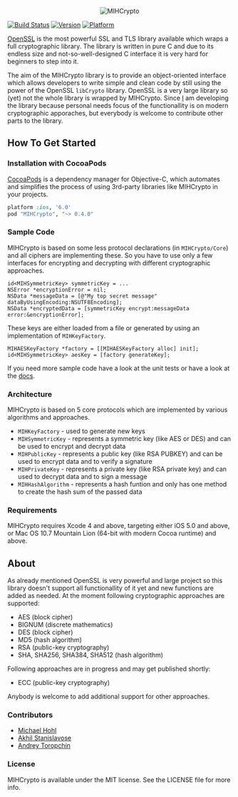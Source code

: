 <p align="center" >
  <img src="https://github.com/hohl/MIHCrypto/raw/master/Assets/MIHCrypto-Logo.png" alt="MIHCrypto" title="MIHCrypto">
</p>

[![Build Status](https://img.shields.io/travis/hohl/MIHCrypto.svg)](https://travis-ci.org/hohl/MIHCrypto)
[![Version](https://img.shields.io/cocoapods/v/MIHCrypto.svg)](http://cocoadocs.org/docsets/MIHCrypto)
[![Platform](https://img.shields.io/cocoapods/p/MIHCrypto.svg)](http://cocoadocs.org/docsets/MIHCrypto)


[OpenSSL](https://www.openssl.org/) is the most powerful SSL and TLS library available which wraps a full cryptographic library. The library is written in pure C and due to its endless size and not-so-well-designed C interface it is very hard for beginners to step into it.

The aim of the MIHCrypto library is to provide an object-oriented interface which allows developers to write simple and clean code by still using the power of the OpenSSL `libCrypto` library. OpenSSL is a very large library so (yet) not the whole library is wrapped by MIHCrypto. Since [I](http://www.michaelhohl.net/) am developing the library because personal needs focus of the functionallity is on modern cryptographic apporaches, but everybody is welcome to contribute other parts to the library.

## How To Get Started

### Installation with CocoaPods

[CocoaPods](http://cocoapods.org) is a dependency manager for Objective-C, which automates and simplifies the process of using 3rd-party libraries like MIHCrypto in your projects.

```ruby
platform :ios, '6.0'
pod "MIHCrypto", "~> 0.4.0"
```

### Sample Code

MIHCrypto is based on some less protocol declarations (in `MIHCrypto/Core`) and all ciphers are implementing these. So you have to use only a few interfaces for encrypting and decrypting with different cryptographic approaches.

    id<MIHSymmetricKey> symmetricKey = ...
    NSError *encryptionError = nil;
    NSData *messageData = [@"My top secret message" dataByUsingEncoding:NSUTF8Encoding];
    NSData *encryptedData = [symmetricKey encrypt:messageData error:&encryptionError];

These keys are either loaded from a file or generated by using an implementation of `MIHKeyFactory`.

    MIHAESKeyFactory *factory = [[MIHAESKeyFactory alloc] init];
    id<MIHSymmetricKey> aesKey = [factory generateKey];
    
If you need more sample code have a look at the unit tests or have a look at the <a href="http://cocoadocs.org/docsets/MIHCrypto/">docs</a>.

### Architecture

MIHCrypto is based on 5 core protocols which are implemented by various algorithms and approaches.

 - `MIHKeyFactory` - used to generate new keys
 - `MIHSymmetricKey` - represents a symmetric key (like AES or DES) and can be used to encrypt and decrypt data
 - `MIHPublicKey` - represents a public key (like RSA PUBKEY) and can be used to encrypt data and to verify a signature
 - `MIHPrivateKey` - represents a private key (like RSA private key) and can used to decrypt data and to sign a message
 - `MIHHashAlgorithm` - represents a hash funtion and only has one method to create the hash sum of the passed data

### Requirements

MIHCrypto requires Xcode 4 and above, targeting either iOS 5.0 and above, or Mac OS 10.7 Mountain Lion (64-bit with modern Cocoa runtime) and above.

## About

As already mentioned OpenSSL is very powerful and large project so this library doesn't support all functionallity of it yet and new functions are added as needed. At the moment following cryptographic approaches are supported:

 - AES (block cipher)
 - BIGNUM (discrete mathematics)
 - DES (block cipher)
 - MD5 (hash algorithm)
 - RSA (public-key cryptography)
 - SHA, SHA256, SHA384, SHA512 (hash algorithm)

Following approaches are in progress and may get published shortly:

 - ECC (public-key cryptography)
 
Anybody is welcome to add additional support for other approaches.

### Contributors

 - [Michael Hohl](http://www.michaelhohl.net/)
 - [Akhil Stanislavose](https://github.com/akhilstanislavose)
 - [Andrey Toropchin](https://github.com/4ndrey)

### License

MIHCrypto is available under the MIT license. See the LICENSE file for more info.
